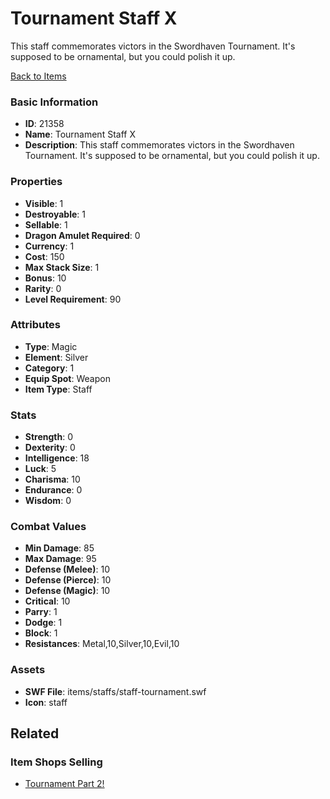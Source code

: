 # Tournament Staff X

This staff commemorates victors in the Swordhaven Tournament. It's supposed to be ornamental, but you could polish it up.

[Back to Items](../items.md)

### Basic Information

- **ID**: 21358
- **Name**: Tournament Staff X
- **Description**: This staff commemorates victors in the Swordhaven Tournament. It&#039;s supposed to be ornamental, but you could polish it up.

### Properties

- **Visible**: 1
- **Destroyable**: 1
- **Sellable**: 1
- **Dragon Amulet Required**: 0
- **Currency**: 1
- **Cost**: 150
- **Max Stack Size**: 1
- **Bonus**: 10
- **Rarity**: 0
- **Level Requirement**: 90

### Attributes

- **Type**: Magic
- **Element**: Silver
- **Category**: 1
- **Equip Spot**: Weapon
- **Item Type**: Staff

### Stats

- **Strength**: 0
- **Dexterity**: 0
- **Intelligence**: 18
- **Luck**: 5
- **Charisma**: 10
- **Endurance**: 0
- **Wisdom**: 0

### Combat Values

- **Min Damage**: 85
- **Max Damage**: 95
- **Defense (Melee)**: 10
- **Defense (Pierce)**: 10
- **Defense (Magic)**: 10
- **Critical**: 10
- **Parry**: 1
- **Dodge**: 1
- **Block**: 1
- **Resistances**: Metal,10,Silver,10,Evil,10

### Assets

- **SWF File**: items/staffs/staff-tournament.swf
- **Icon**: staff

## Related

### Item Shops Selling

- [Tournament Part 2!](../item-shops/509-tournament-part-2.md)

